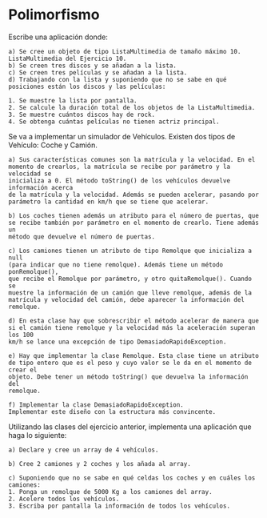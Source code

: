 # Polimorfismo

  Escribe una aplicación donde:

    a) Se cree un objeto de tipo ListaMultimedia de tamaño máximo 10. ListaMultimedia del Ejercicio 10.
    b) Se creen tres discos y se añadan a la lista.
    c) Se creen tres películas y se añadan a la lista.
    d) Trabajando con la lista y suponiendo que no se sabe en qué posiciones están los discos y las películas:
  
    1. Se muestre la lista por pantalla.
    2. Se calcule la duración total de los objetos de la ListaMultimedia.
    3. Se muestre cuántos discos hay de rock.
    4. Se obtenga cuántas películas no tienen actriz principal.
    
  Se va a implementar un simulador de Vehículos. Existen dos tipos de Vehículo: Coche y Camión.

    a) Sus características comunes son la matrícula y la velocidad. En el
    momento de crearlos, la matrícula se recibe por parámetro y la velocidad se
    inicializa a 0. El método toString() de los vehículos devuelve información acerca
    de la matrícula y la velocidad. Además se pueden acelerar, pasando por
    parámetro la cantidad en km/h que se tiene que acelerar.

    b) Los coches tienen además un atributo para el número de puertas, que
    se recibe también por parámetro en el momento de crearlo. Tiene además un
    método que devuelve el número de puertas.
  
    c) Los camiones tienen un atributo de tipo Remolque que inicializa a null
    (para indicar que no tiene remolque). Además tiene un método ponRemolque(),
    que recibe el Remolque por parámetro, y otro quitaRemolque(). Cuando se
    muestre la información de un camión que lleve remolque, además de la
    matrícula y velocidad del camión, debe aparecer la información del remolque.
  
    d) En esta clase hay que sobrescribir el método acelerar de manera que
    si el camión tiene remolque y la velocidad más la aceleración superan los 100
    km/h se lance una excepción de tipo DemasiadoRapidoException.
  
    e) Hay que implementar la clase Remolque. Esta clase tiene un atributo
    de tipo entero que es el peso y cuyo valor se le da en el momento de crear el
    objeto. Debe tener un método toString() que devuelva la información del
    remolque.
 
    f) Implementar la clase DemasiadoRapidoException.
    Implementar este diseño con la estructura más convincente.

  Utilizando las clases del ejercicio anterior, implementa una aplicación que haga lo siguiente:

    a) Declare y cree un array de 4 vehículos.

    b) Cree 2 camiones y 2 coches y los añada al array.

    c) Suponiendo que no se sabe en qué celdas los coches y en cuáles los camiones:
    1. Ponga un remolque de 5000 Kg a los camiones del array.
    2. Acelere todos los vehículos.
    3. Escriba por pantalla la información de todos los vehículos.
